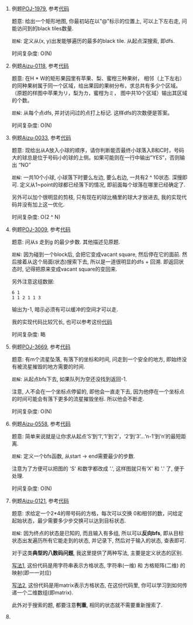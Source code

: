 1. 例题[POJ-1979](https://vjudge.net/problem/POJ-1979), 参考[代码](./POJ-1979.cc)
  
   题意: 给出一个矩形地图, 你最初站在以"@"标示的位置上, 可以上下左右走, 问能访问到的black tiles数量.
   
   `题解`: 定义从(x, y)出发能够遍历的最多的black tile. 从起点深搜索, 即dfs. 
   
   时间复杂度: O(N)

2. 例题[Aizu-0118](https://vjudge.net/problem/Aizu-0118), 参考[代码](./AOJ-0118.cc)
   
   题意: 在H * W的矩形果园里有苹果、梨、蜜柑三种果树， 相邻（上下左右）的同种果树属于同一个区域，给出果园的果树分布，求总共有多少个区域。 （原题的样图中苹果为リ，梨为カ，蜜柑为ミ， 图中共10个区域）输出其区域的个数。
   
   `题解`: 从每个点dfs, 并对访问过的点打上标记. 这样dfs的次数便是答案。
   
   时间复杂度: O(N)
   
3. 例题[Aizu-0033](https://vjudge.net/problem/Aizu-0033), 参考[代码](./AOJ-0033.cc)

   题意: 现给出从A放入小球的顺序，请你判断能否最终小球落入B和C时，号码大的球总是位于号码小的球的上侧。如果可能则在一行中输出”YES”，否则输出 “NO”

   `题解`: 一共10个小球, 小球落下时要么左边, 要么右边, 一共有2 ^ 10状态. 深搜即可. 定义从1~point的球都已经落下的情况, 即前面每个球落在哪里已经确定了.

   另外可以加个很明显的剪枝, 只有现在的球比桶里的球大才放进去, 我的实现代码并没有加上这一优化.

   时间复杂度: O(2 ^ N)

4. 例题[POJ-3009](https://vjudge.net/problem/POJ-3009), 参考[代码](./POJ-3009.cc)

   题意: 问从s 走到g 的最少步数. 其他描述见原题.

   `题解`: 因为碰到一个block后, 会把它变成vacant square, 然后停在它的面前. 然后接着从这个局面(状态)搜索下去, 所以是一道很明显的dfs + 回溯. 即返回状态时, 记得把原来变成vacant square的变回来.

   另外注意这组数据: 

   ```
   6 1
   1 1 2 1 1 3
   ```

   输出为-1, 暗示必须有可以缓冲的空间才可以走.

   我的实现代码比较冗长, 也可以参考这份[代码](./POJ-3009-2.cc)

   时间复杂度: 略

5. 例题[POJ-3669](https://vjudge.net/problem/POJ-3669), 参考[代码](./POJ-3669.cc)

   题意: 有m个流星坠落, 有落下的坐标和时间, 问走到一个安全的地方, 即始终没有被流星摧毁的地方需要的时间.

   `题解`: 从起点bfs下去, 如果队列为空还没找到返回-1.

   注意, 人不会在一个坐标点停留的, 即他会一直走下去, 因为他停在一个坐标点的时间可能会有落下更多的流星摧毁坐标. 所以他会不断走.

   时间复杂度: O(N)
   
6. 例题[Aizu-0558](https://vjudge.net/problem/Aizu-0558#author=underchange), 参考[代码](./Aizu-0558.cc)

   题意: 简单来说就是让你求从起点‘S’到‘1’,‘1’到‘2’，‘2’到‘3’…‘n-1’到‘n’的最短距离.

   `题解`: 定义一个bfs函数, 从start -> end需要最少的步数. 

   注意为了方便可以把图的 'S' 和数字都改成 '.', 这样图就只有‘X' 和 '.' 了, 便于处理.

   时间复杂度: O(N)

7. 例题[Aizu-0121](https://vjudge.net/problem/Aizu-0121), 参考[代码](./Aizu-0121.cc)

   题意: 求给定一个2*4的带号码的方格，每次可以交换 0和相邻的数，问给定起始状态，最少需要多少步交换可以达到目标状态.

   `题解`: 因为终点的状态是已知的, 而且输入有多组, 所以可以**反向bfs**, 即从目标状态出发遍历所有它能走到的状态, 并记录下, 然后对于输入的状态, 查表即可.

   对于这类**典型的八数码问题**, 我这里提供了两种写法, 主要是定义状态的区别.

   [写法1](./Aizu-0121.cc), 这份代码是用字符串表示方格状态, 字符串(一维) 和 方格矩阵(二维) 的映射(即一一对应)
   
   [写法2](./Aizu-0121-solution2.cc), 这份代码是用matrix表示方格状态, 在这份代码里, 你可以学习到如何传递一个二维数组(即matrix).
   
   此外对于搜索的题, 都要注意**判重**, 相同的状态就不需要重新搜索了.
   
8. 
